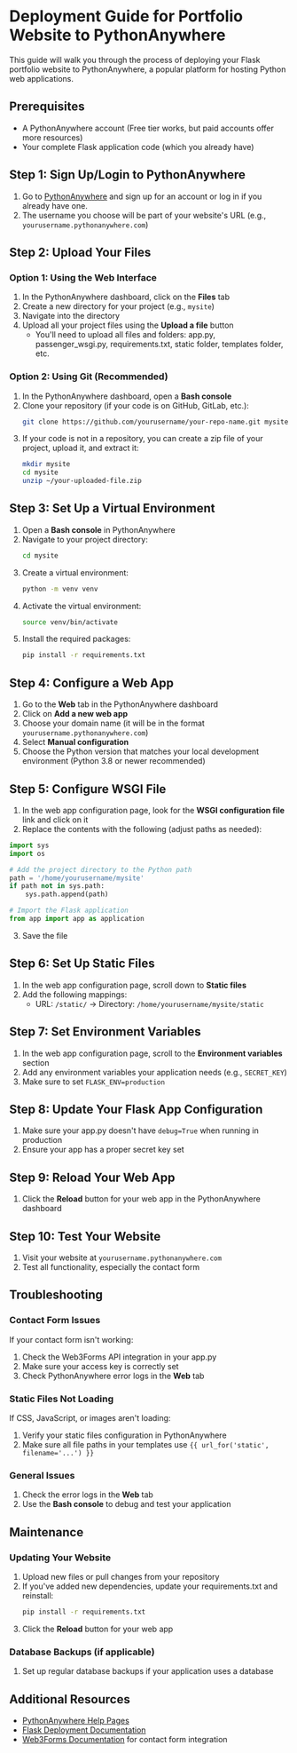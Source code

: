 # Deployment Guide for Portfolio Website to PythonAnywhere

This guide will walk you through the process of deploying your Flask portfolio website to PythonAnywhere, a popular platform for hosting Python web applications.

## Prerequisites

- A PythonAnywhere account (Free tier works, but paid accounts offer more resources)
- Your complete Flask application code (which you already have)

## Step 1: Sign Up/Login to PythonAnywhere

1. Go to [PythonAnywhere](https://www.pythonanywhere.com/) and sign up for an account or log in if you already have one.
2. The username you choose will be part of your website's URL (e.g., `yourusername.pythonanywhere.com`)

## Step 2: Upload Your Files

### Option 1: Using the Web Interface

1. In the PythonAnywhere dashboard, click on the **Files** tab
2. Create a new directory for your project (e.g., `mysite`)
3. Navigate into the directory
4. Upload all your project files using the **Upload a file** button
   - You'll need to upload all files and folders: app.py, passenger_wsgi.py, requirements.txt, static folder, templates folder, etc.

### Option 2: Using Git (Recommended)

1. In the PythonAnywhere dashboard, open a **Bash console**
2. Clone your repository (if your code is on GitHub, GitLab, etc.):
   ```bash
   git clone https://github.com/yourusername/your-repo-name.git mysite
   ```
3. If your code is not in a repository, you can create a zip file of your project, upload it, and extract it:
   ```bash
   mkdir mysite
   cd mysite
   unzip ~/your-uploaded-file.zip
   ```

## Step 3: Set Up a Virtual Environment

1. Open a **Bash console** in PythonAnywhere
2. Navigate to your project directory:
   ```bash
   cd mysite
   ```
3. Create a virtual environment:
   ```bash
   python -m venv venv
   ```
4. Activate the virtual environment:
   ```bash
   source venv/bin/activate
   ```
5. Install the required packages:
   ```bash
   pip install -r requirements.txt
   ```

## Step 4: Configure a Web App

1. Go to the **Web** tab in the PythonAnywhere dashboard
2. Click on **Add a new web app**
3. Choose your domain name (it will be in the format `yourusername.pythonanywhere.com`)
4. Select **Manual configuration**
5. Choose the Python version that matches your local development environment (Python 3.8 or newer recommended)

## Step 5: Configure WSGI File

1. In the web app configuration page, look for the **WSGI configuration file** link and click on it
2. Replace the contents with the following (adjust paths as needed):

```python
import sys
import os

# Add the project directory to the Python path
path = '/home/yourusername/mysite'
if path not in sys.path:
    sys.path.append(path)

# Import the Flask application
from app import app as application
```

3. Save the file

## Step 6: Set Up Static Files

1. In the web app configuration page, scroll down to **Static files**
2. Add the following mappings:
   - URL: `/static/` → Directory: `/home/yourusername/mysite/static`

## Step 7: Set Environment Variables

1. In the web app configuration page, scroll to the **Environment variables** section
2. Add any environment variables your application needs (e.g., `SECRET_KEY`)
3. Make sure to set `FLASK_ENV=production`

## Step 8: Update Your Flask App Configuration

1. Make sure your app.py doesn't have `debug=True` when running in production
2. Ensure your app has a proper secret key set

## Step 9: Reload Your Web App

1. Click the **Reload** button for your web app in the PythonAnywhere dashboard

## Step 10: Test Your Website

1. Visit your website at `yourusername.pythonanywhere.com`
2. Test all functionality, especially the contact form

## Troubleshooting

### Contact Form Issues

If your contact form isn't working:

1. Check the Web3Forms API integration in your app.py
2. Make sure your access key is correctly set
3. Check PythonAnywhere error logs in the **Web** tab

### Static Files Not Loading

If CSS, JavaScript, or images aren't loading:

1. Verify your static files configuration in PythonAnywhere
2. Make sure all file paths in your templates use `{{ url_for('static', filename='...') }}`

### General Issues

1. Check the error logs in the **Web** tab
2. Use the **Bash console** to debug and test your application

## Maintenance

### Updating Your Website

1. Upload new files or pull changes from your repository
2. If you've added new dependencies, update your requirements.txt and reinstall:
   ```bash
   pip install -r requirements.txt
   ```
3. Click the **Reload** button for your web app

### Database Backups (if applicable)

1. Set up regular database backups if your application uses a database

## Additional Resources

- [PythonAnywhere Help Pages](https://help.pythonanywhere.com/)
- [Flask Deployment Documentation](https://flask.palletsprojects.com/en/2.3.x/deploying/)
- [Web3Forms Documentation](https://web3forms.com/docs) for contact form integration